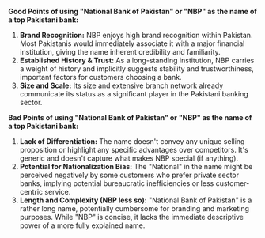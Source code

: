 **Good Points of using "National Bank of Pakistan" or "NBP" as the name of a top Pakistani bank:**

1. **Brand Recognition:** NBP enjoys high brand recognition within Pakistan.  Most Pakistanis would immediately associate it with a major financial institution, giving the name inherent credibility and familiarity.
2. **Established History & Trust:**  As a long-standing institution, NBP carries a weight of history and implicitly suggests stability and trustworthiness, important factors for customers choosing a bank.
3. **Size and Scale:**  Its size and extensive branch network already communicate its status as a significant player in the Pakistani banking sector.


**Bad Points of using "National Bank of Pakistan" or "NBP" as the name of a top Pakistani bank:**

1. **Lack of Differentiation:**  The name doesn't convey any unique selling proposition or highlight any specific advantages over competitors.  It's generic and doesn't capture what makes NBP special (if anything).
2. **Potential for Nationalization Bias:**  The "National" in the name might be perceived negatively by some customers who prefer private sector banks, implying potential bureaucratic inefficiencies or less customer-centric service.
3. **Length and Complexity (NBP less so):**  "National Bank of Pakistan" is a rather long name, potentially cumbersome for branding and marketing purposes. While "NBP" is concise, it lacks the immediate descriptive power of a more fully explained name.
